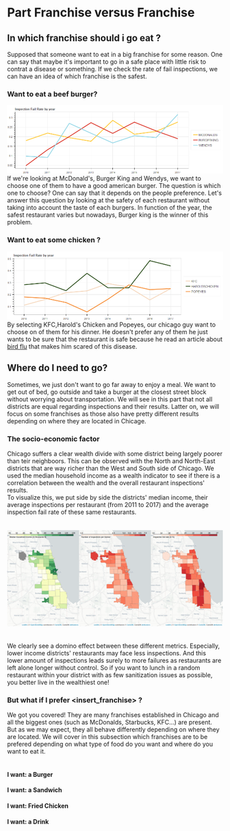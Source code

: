 # Part Franchise versus Franchise #

## In which franchise should i go eat ?
Supposed that someone want to eat in a big franchise for some reason. One can say that maybe it's important to go in a safe place with little risk to contrat a disease or something. If we check the rate of fail inspections, we can have an idea of which franchise is the safest.
### Want to eat a beef burger?
![Fail rate of burgers restaurant](/franch_img/mc_bk_wd.png)
If we're looking at McDonald's, Burger King and Wendys, we want to choose one of them to have a good american burger. The question is which one to choose? One can say that it depends on the people preference. Let's answer this question by looking at the safety of each restaurant without taking into account the taste of each burgers. In function of the year, the safest restaurant varies but nowadays, Burger king is the winner of this problem. 

### Want to eat some chicken ?
![Fail rate of chicken restaurant](/franch_img/kfc_hc_pp.png)
By selecting KFC,Harold's Chicken and Popeyes, our chicago guy want to choose on of them for his dinner. He doesn't prefer any of them he just wants to be sure that the restaurant is safe because he read an article about [bird flu](http://dbfchicago.com/bird-flu-chicago/) that makes him scared of this disease.


 
## Where do I need to go?  

Sometimes, we just don't want to go far away to enjoy a meal. We want to get out of bed, go outside and take a burger at the closest street block without worrying about transportation. We will see in this part that not all districts are equal regarding inspections and their results. Latter on, we will focus on some franchises as those also have pretty different results depending on where they are located in Chicage.  

### The socio-economic factor  

Chicago suffers a clear wealth divide with some district being largely poorer than teir neighboors. This can be observed with the North and North-East districts that are way richer than the West and South side of Chicago. We used the median household income as a wealth indicator to see if there is a correlation between the wealth and the overall restaurant inspections' results.  
To visualize this, we put side by side the districts' median income, their average inspections per restaurant (from 2011 to 2017) and the average inspection fail rate of these same restaurants.  
<br>  
![Correlation between wealth, inspections and fail rate](part_location/socioeconomics/merged.png)  
<br>  
We clearly see a domino effect between these different metrics. Especially, lower income districts' restaurants may face less inspections. And this lower amount of inspections leads surely to more failures as restaurants are left alone longer without control. So if you want to lunch in a random restaurant within your district with as few sanitization issues as possible, you better live in the wealthiest one!  

### But what if I  prefer <insert_franchise\> ? 

We got you covered! They are many franchises established in Chicago and all the biggest ones (such as McDonalds, Starbucks, KFC...) are present. But as we may expect, they all behave differently depending on where they are located. We will cover in this subsection which franchises are to be prefered depending on what type of food do you want and where do you want to eat it.  
<br>
#### I want: a Burger  
#### I want: a Sandwich  
#### I want: Fried Chicken  
#### I want: a Drink  
